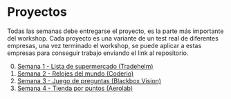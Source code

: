 # Proyectos
Todas las semanas debe entregarse el proyecto, es la parte más importante del workshop. Cada proyecto es una variante de un test real de diferentes empresas, una vez terminado el workshop, se puede aplicar a estas empresas para conseguir trabajo enviando el link al repositorio.

00. [Semana 1 - Lista de supermercado (Tradehelm)](./semana-1)
01. [Semana 2 - Relojes del mundo (Coderio)](./semana-2)
02. [Semana 3 - Juego de preguntas (Blackbox Vision)](./semana-3)
03. [Semana 4 - Tienda por puntos (Aerolab)](./semana-4)

